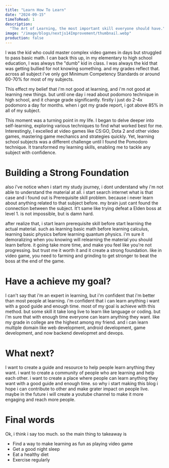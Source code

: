 ```yaml
---
title: "Learn How To Learn"
date: "2024-09-15"
timeToRead: 1
description:
  "The Art of Learning, the most important skill everyone should have."
image: "/image/blogs/nextjs14Improvement/thumbnail.webp"
production: false
---
```


I was the kid who could master complex video games in days but struggled to pass basic math. I can back this up, in my elementary to high school education, I was always the "dumb" kid in class. I was always the kid that was getting bullied for not knowing something. and my grades reflect that. across all subject i've only got Minimum Competency Standards or around 60-70% for most of my subjects.

This effect my belief that i'm not good at learning, and i'm not good at learning new things. but until one day i read about podomoro technique in high school, and it change grade significantly. firstly i just do 2-4x podomoro a day for months. when i got my grade report, i got above 85% in all of my subject.

This moment was a turning point in my life. I began to delve deeper into self-learning, exploring various techniques to find what worked best for me. Interestingly, I excelled at video games like CS:GO, Dota 2 and other video games, mastering game mechanics and strategies quickly. Yet, learning school subjects was a different challenge until I found the Pomodoro technique. It transformed my learning skills, enabling me to tackle any subject with confidence.


# Building a Strong Foundation

also i've notice when i start my study journey, i dont understand why i'm not able to understand the material at all. i start search internet what is that case and i found out is Prerequisite skill problem. because i never learn about anything related to that subject before. my brain just cant found the connection between the subject. It't same like trying defeat a Elden boss at level 1. is not impossible, but is damn hard.

after realize that, i start learn prerequisite skill before start learning the actual material. such as learning basic math before learning calculus, learning basic physics before learning quantum physics. i'm sure it demoralizing when you knowing will relearning the material you should learn before. it going take more time, and make you feel like you're not progressing. but trust me it worth it and it create a strong foundation. like in video game, you need to farming and grinding to get stronger to beat the boss at the end of the game.


# Have a achieve my goal?

I can't say that i'm an expert in learning, but i'm confident that i'm better than most people at learning. i'm confident that i can learn anything i want with a good guide and enough time. most of my goal is achieve with this method. but some skill it take long live to learn like language or coding. but i'm sure that with enough time everyone can learn anything they want. like my grade in college are the highest among my friend. and i can learn multiple domain like web development, android development, game development, and now backend developmet and devops.

# What next? 

I want to create a guide and resource to help people learn anything they want. i want to create a community of people who are learning and help each other. i want to create a place where people can learn anything they want with a good guide and enough time. so why i start making this blog i hope i can contribute to other and make grater impact on people live. maybe in the future i will create a youtube channel to make it more engaging and reach more people.

# Final words

Ok, i think i say too much. so the main thing to takeaway is

- Find a way to make learning as fun as playing video game
- Get a good night sleep
- Eat a healthy diet
- Exercise regularly